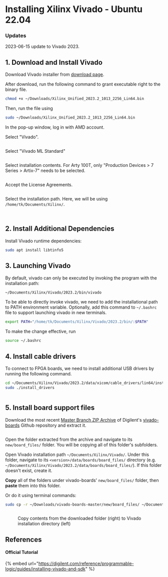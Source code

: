 # Installing Xilinx Vivado - Ubuntu 22.04

### Updates

2023-06-15 update to Vivado 2023.



## 1. Download and Install Vivado

Download Vivado installer from [download page](https://www.xilinx.com/member/forms/download/xef.html?filename=FPGAs\_AdaptiveSoCs\_Unified\_2023.2\_1013\_2256\_Lin64.bin).

After download, run the following command to grant executable right to the binary file.

```bash
chmod +x ~/Downloads/Xilinx_Unified_2023.2_1013_2256_Lin64.bin
```

Then, run the file using

```bash
sudo ~/Downloads/Xilinx_Unified_2023.2_1013_2256_Lin64.bin
```

In the pop-up window, log in with AMD account.

Select "Vivado".

<figure><img src="../../.gitbook/assets/image (162).png" alt=""><figcaption></figcaption></figure>

Select "Vivado ML Standard"

<figure><img src="../../.gitbook/assets/image (163).png" alt=""><figcaption></figcaption></figure>

Select installation contents. For Arty 100T, only "Production Devices > 7 Series > Artix-7" needs to be selected.

<figure><img src="../../.gitbook/assets/image (164).png" alt=""><figcaption></figcaption></figure>

Accept the License Agreements.

<figure><img src="../../.gitbook/assets/image (165).png" alt=""><figcaption></figcaption></figure>

Select the installation path. Here, we will be using `/home/tk/Documents/Xilinx/`.

<figure><img src="../../.gitbook/assets/image (166).png" alt=""><figcaption></figcaption></figure>

<figure><img src="../../.gitbook/assets/image (5) (2) (1).png" alt=""><figcaption></figcaption></figure>



## 2. Install Additional Dependencies

Install Vivado runtime dependencies:

```bash
sudo apt install libtinfo5
```



## 3. Launching Vivado

By default, vivado can only be executed by invoking the program with the installation path:

```bash
~/Documents/Xilinx/Vivado/2023.2/bin/vivado
```

To be able to directly invoke vivado, we need to add the installational path to PATH environment variable. Optionally, add this command to `~/.bashrc` file to support launching vivado in new terminals.

```bash
export PATH="/home/tk/Documents/Xilinx/Vivado/2023.2/bin/:$PATH"
```

To make the change effective, run

```bash
source ~/.bashrc
```



## 4. Install cable drivers

To connect to FPGA boards, we need to install additional USB drivers by running the following command.

```bash
cd ~/Documents/Xilinx/Vivado/2023.2/data/xicom/cable_drivers/lin64/install_script/install_drivers/
sudo ./install_drivers
```

<figure><img src="../../.gitbook/assets/image (53).png" alt=""><figcaption></figcaption></figure>



## 5. Install board support files

Download the most recent [Master Branch ZIP Archive](https://github.com/Digilent/vivado-boards/archive/master.zip) of Digilent's [vivado-boards](https://github.com/Digilent/vivado-boards) Github repository and extract it.

<figure><img src="../../.gitbook/assets/image (1) (1) (1) (1) (1) (1).png" alt=""><figcaption></figcaption></figure>

Open the folder extracted from the archive and navigate to its `new/board_files/` folder. You will be copying all of this folder's subfolders.

Open Vivado installation path `~/Documents/Xilinx/Vivado/`. Under this folder, navigate to its `<version>/data/boards/board_files/` directory (e.g. `~/Documents/Xilinx/Vivado/2023.2/data/boards/board_files/`). If this folder doesn't exist, create it.

**Copy** all of the folders under vivado-boards' `new/board_files/` folder, then **paste** them into this folder.



Or do it using terminal commands:

```bash
sudo cp -r ~/Downloads/vivado-boards-master/new/board_files/ ~/Documents/Xilinx/Vivado/2023.2/data/boards/
```



<figure><img src="../../.gitbook/assets/image (1) (1) (1) (1) (1) (1) (1).png" alt=""><figcaption><p>Copy contents from the downloaded folder (right) to Vivado installation directory (left)</p></figcaption></figure>



## References

#### Official Tutorial

{% embed url="https://digilent.com/reference/programmable-logic/guides/installing-vivado-and-sdk" %}
